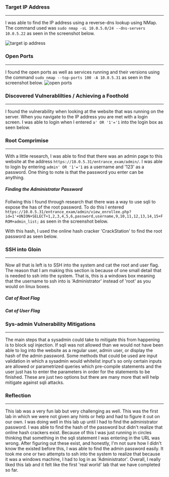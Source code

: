 ### Target IP Address 
-------
I was able to find the IP address using a reverse-dns lookup using NMap. The command used was `sudo nmap -sL 10.0.5.0/24 --dns-servers 10.0.5.22` as seen in the screenshot below. 

![target ip address](https://user-images.githubusercontent.com/78443183/163453104-a407a61a-df45-450b-9352-6f76f01488de.PNG)

### Open Ports
-------
I found the open ports as well as services running and their versions using the command `sudo nmap --top-ports 100 -A 10.0.5.31` as seen in the screenshot below. 
![open ports](https://user-images.githubusercontent.com/78443183/163453120-ba8882a4-932b-4170-b428-2251a052a5ad.PNG)

### Discovered Vulnerablilties / Achieving a Foothold
------
I found the vulnerability when looking at the website that was running on the server. When you navigate to the IP address you are met with a login screen. I was able to login when I entered `a' OR '1'='1` into the login box as seen below.  


### Root Comprimise
-------
With a little research, I was able to find that there was an admin page to this website at the address `https://10.0.5.31/entrance_exam/admin/`. I was able to login by entering `admin' OR '1'='1` as a username and '123' as a password. One thing to note is that the password you enter can be anything. 

##### Finding the Administrator Password
Follwing this I found through research that there was a way to use sqli to expose the has of the root password. To do this I entered ` https://10.0.5.31/entrance_exam/admin/view_enrollee.php?id=1'+UNION+SELECT+1,2,3,4,5,6,password,username,9,10,11,12,13,14,15+FROM+admin_list;` as seen in the screenshot below. 

With this hash, I used the online hash cracker 'CrackStation' to find the root password as seen below. 


### SSH into Gloin
------
Now all that is left is to SSH into the system and cat the root and user flag. The reason that I am making this section is because of one small detail that is needed to ssh into the system. That is, this is a windows box meaning that the username to ssh into is 'Administrator' instead of 'root' as you would on linux boxes. 

##### Cat of Root Flag

##### Cat of User Flag

### Sys-admin Vulnerability Mitigations
------
The main steps that a sysadmin could take to mitigate this from happening is to block sql injection. If sqli was not allowed than we would not have been able to log into the website as a regular user, admin user, or display the hash of the admin password. Some methods that could be used are input validation in which a sysadmin would whitelist input's so only certain inputs are allowed or parametrized queries which pre-compile statements and the user just has to enter the parameters in order for the statements to be finished. These are just two options but there are many more that will help mitigate against sqli attacks.

### Reflection
------
This lab was a very fun lab but very challenging as well. This was the first lab in which we were not given any hints or help and had to figure it out on our own. I was doing well in this lab up until I had to find the administrator password. I was able to find the hash of the password but didn't realize that online hash crackers exist. Because of this I was just running in circles thinking that something in the sqli statement I was entering in the URL was wrong. After figuring out these exist, and honestly, I'm not sure how I didn't know the existed before this, I was able to find the admin password easily. It took me one or two attempts to ssh into the system to realize that because it was a windows machine, I had to log in as 'Administrator'. Overall, I really liked this lab and it felt like the first 'real world' lab that we have completed so far. 

